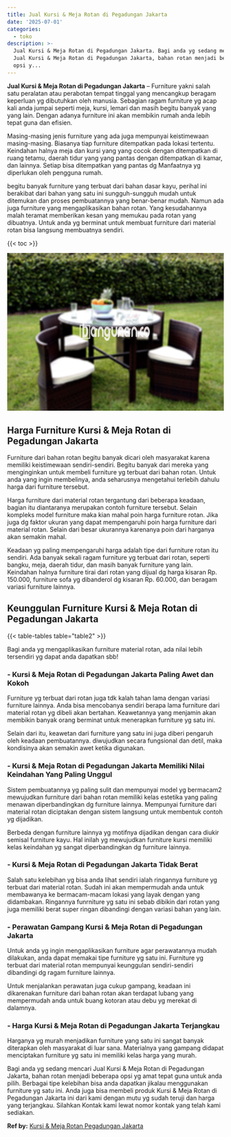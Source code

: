 ```yaml
---
title: Jual Kursi & Meja Rotan di Pegadungan Jakarta
date: '2025-07-01'
categories:
  - toko
description: >-
  Jual Kursi & Meja Rotan di Pegadungan Jakarta. Bagi anda yg sedang mencari
  Jual Kursi & Meja Rotan di Pegadungan Jakarta, bahan rotan menjadi beberapa
  opsi y...
---
```


**Jual Kursi & Meja Rotan di Pegadungan Jakarta** – Furniture yakni salah satu peralatan atau perabotan tempat tinggal yang mencangkup beragam keperluan yg dibutuhkan oleh manusia. Sebagian ragam furniture yg acap kali anda jumpai seperti meja, kursi, lemari dan masih begitu banyak yang yang lain. Dengan adanya furniture ini akan membikin rumah anda lebih tepat guna dan efisien.

Masing-masing jenis furniture yang ada juga mempunyai keistimewaan masing-masing. Biasanya tiap furniture ditempatkan pada lokasi tertentu. Keindahan halnya meja dan kursi yang yang cocok dengan ditempatkan di ruang tetamu, daerah tidur yang yang pantas dengan ditempatkan di kamar, dan lainnya. Setiap bisa ditempatkan yang pantas dg Manfaatnya yg diperlukan oleh pengguna rumah.

begitu banyak furniture yang terbuat dari bahan dasar kayu, perihal ini berakibat dari bahan yang satu ini sungguh-sungguh mudah untuk ditemukan dan proses pembuatannya yang benar-benar mudah. Namun ada juga furniture yang mengaplikasikan bahan rotan. Yang kesudahannya malah teramat memberikan kesan yang memukau pada rotan yang dibuatnya. Untuk anda yg berminat untuk membuat furniture dari material rotan bisa langsung membuatnya sendiri.

{{< toc >}}

![Jual Kursi & Meja Rotan di Pegadungan Jakarta](/images/kursi-meja-rotan-murah53.png)

## Harga Furniture Kursi & Meja Rotan di Pegadungan Jakarta

Furniture dari bahan rotan begitu banyak dicari oleh masyarakat karena memiliki keistimewaan sendiri-sendiri. Begitu banyak dari mereka yang menginginkan untuk membeli furniture yg terbuat dari bahan rotan. Untuk anda yang ingin membelinya, anda seharusnya mengetahui terlebih dahulu harga dari furniture tersebut.

Harga furniture dari material rotan tergantung dari beberapa keadaan, bagian itu diantaranya merupakan contoh furniture tersebut. Selain kompleks model furniture maka kian mahal poin harga furniture rotan. Jika juga dg faktor ukuran yang dapat mempengaruhi poin harga furniture dari material rotan. Selain dari besar ukurannya karenanya poin dari harganya akan semakin mahal.

Keadaan yg paling mempengaruhi harga adalah tipe dari furniture rotan itu sendiri. Ada banyak sekali ragam furniture yg terbuat dari rotan, seperti bangku, meja, daerah tidur, dan masih banyak furniture yang lain. Keindahan halnya furniture tirai dari rotan yang dijual dg harga kisaran Rp. 150.000, furniture sofa yg dibanderol dg kisaran Rp. 60.000, dan beragam variasi furniture lainnya.

## Keunggulan Furniture Kursi & Meja Rotan di Pegadungan Jakarta

{{< table-tables table="table2" >}}

Bagi anda yg mengaplikasikan furniture material rotan, ada nilai lebih tersendiri yg dapat anda dapatkan sbb!

### \- Kursi & Meja Rotan di Pegadungan Jakarta Paling Awet dan Kokoh

Furniture yg terbuat dari rotan juga tdk kalah tahan lama dengan variasi furniture lainnya. Anda bisa mencobanya sendiri berapa lama furniture dari material rotan yg dibeli akan bertahan. Keawetannya yang menjamin akan membikin banyak orang berminat untuk menerapkan furniture yg satu ini.

Selain dari itu, keawetan dari furniture yang satu ini juga diberi pengaruh oleh keadaan pembuatannya. diwujudkan secara fungsional dan detil, maka kondisinya akan semakin awet ketika digunakan.

### \- Kursi & Meja Rotan di Pegadungan Jakarta Memiliki Nilai Keindahan Yang Paling Unggul

Sistem pembuatannya yg paling sulit dan mempunyai model yg bermacam2 mewujudkan furniture dari bahan rotan memiliki kelas estetika yang paling menawan diperbandingkan dg furniture lainnya. Mempunyai furniture dari material rotan diciptakan dengan sistem langsung untuk membentuk contoh yg dijadikan.

Berbeda dengan furniture lainnya yg motifnya dijadikan dengan cara diukir semisal furniture kayu. Hal inilah yg mewujudkan furniture kursi memiliki kelas keindahan yg sangat diperbandingkan dg furniture lainnya.

### \- Kursi & Meja Rotan di Pegadungan Jakarta Tidak Berat

Salah satu kelebihan yg bisa anda lihat sendiri ialah ringannya furniture yg terbuat dari material rotan. Sudah ini akan mempermudah anda untuk membawanya ke bermacam-macam lokasi yang layak dengan yang didambakan. Ringannya funrniture yg satu ini sebab dibikin dari rotan yang juga memiliki berat super ringan dibandingi dengan variasi bahan yang lain.

### \- Perawatan Gampang Kursi & Meja Rotan di Pegadungan Jakarta

Untuk anda yg ingin mengaplikasikan furniture agar perawatannya mudah dilakukan, anda dapat memakai tipe furniture yg satu ini. Furniture yg terbuat dari material rotan mempunyai keunggulan sendiri-sendiri dibandingi dg ragam furniture lainnya.

Untuk menjalankan perawatan juga cukup gampang, keadaan ini dikarenakan furniture dari bahan rotan akan terdapat lubang yang mempermudah anda untuk buang kotoran atau debu yg merekat di dalamnya.

### \- Harga Kursi & Meja Rotan di Pegadungan Jakarta Terjangkau

Harganya yg murah menjadikan furniture yang satu ini sangat banyak diterapkan oleh masyarakat di luar sana. Materialnya yang gampang didapat menciptakan furniture yg satu ini memiliki kelas harga yang murah.

Bagi anda yg sedang mencari Jual Kursi & Meja Rotan di Pegadungan Jakarta, bahan rotan menjadi beberapa opsi yg amat tepat guna untuk anda pilih. Berbagai tipe kelebihan bisa anda dapatkan jikalau menggunakan furniture yg satu ini. Anda juga bisa membeli produk Kursi & Meja Rotan di Pegadungan Jakarta ini dari kami dengan mutu yg sudah teruji dan harga yang terjangkau. Silahkan Kontak kami lewat nomor kontak yang telah kami sediakan.

**Ref by:** [Kursi & Meja Rotan Pegadungan Jakarta](https://id.wikipedia.org/wiki/Kursi)
